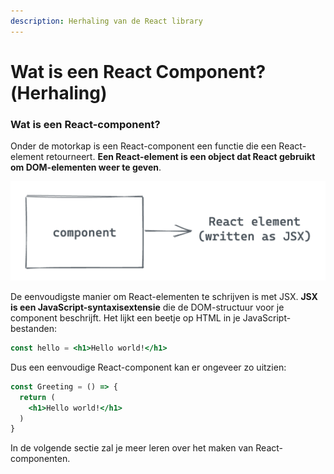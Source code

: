 ```yaml
---
description: Herhaling van de React library
---
```


# Wat is een React Component?\(Herhaling\)

### Wat is een React-component? 

Onder de motorkap is een React-component een functie die een React-element retourneert. **Een React-element is een object dat React gebruikt om DOM-elementen weer te geven**.

![](../../.gitbook/assets/image%20%28102%29.png)

De eenvoudigste manier om React-elementen te schrijven is met JSX. **JSX is een JavaScript-syntaxisextensie** die de DOM-structuur voor je component beschrijft. Het lijkt een beetje op HTML in je JavaScript-bestanden:

```jsx
const hello = <h1>Hello world!</h1>
```

Dus een eenvoudige React-component kan er ongeveer zo uitzien:

```jsx
const Greeting = () => {
  return (
    <h1>Hello world!</h1>
  )
}
```

In de volgende sectie zal je meer leren over het maken van React-componenten.


